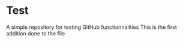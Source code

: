 # Test
A simple repository for testing GitHub functionnalities
This is the first addition done to the file
